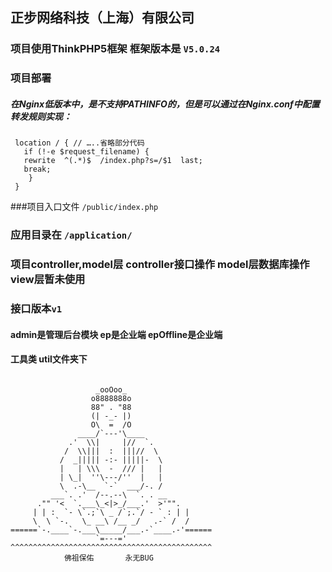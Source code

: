## 正步网络科技（上海）有限公司

### 项目使用ThinkPHP5框架 框架版本是 ``` V5.0.24 ``` 
### 项目部署
##### 在Nginx低版本中，是不支持PATHINFO的，但是可以通过在Nginx.conf中配置转发规则实现：
     location / { // …..省略部分代码
       if (!-e $request_filename) {
       rewrite  ^(.*)$  /index.php?s=/$1  last;
       break;
        }
     }
###项目入口文件  `/public/index.php`
### 应用目录在    `/application/`
### 项目controller,model层 controller接口操作  model层数据库操作 view层暂未使用
### 接口版本`v1` 
#### admin是管理后台模块  ep是企业端  epOffline是企业端
#### 工具类 util文件夹下

```

                   _ooOoo_
                  o8888888o
                  88" . "88
                  (| -_- |)
                  O\  =  /O
               ____/`---'\____
             .'  \\|     |//  `.
            /  \\|||  :  |||//  \
           /  _||||| -:- |||||-  \
           |   | \\\  -  /// |   |
           | \_|  ''\---/''  |   |
           \  .-\__  `-`  ___/-. /
         ___`. .'  /--.--\  `. . __
      ."" '<  `.___\_<|>_/___.'  >'"".
     | | :  `- \`.;`\ _ /`;.`/ - ` : | |
     \  \ `-.   \_ __\ /__ _/   .-` /  /
======`-.____`-.___\_____/___.-`____.-'======
                   `=---='
^^^^^^^^^^^^^^^^^^^^^^^^^^^^^^^^^^^^^^^^^^^^^
            佛祖保佑       永无BUG

```

